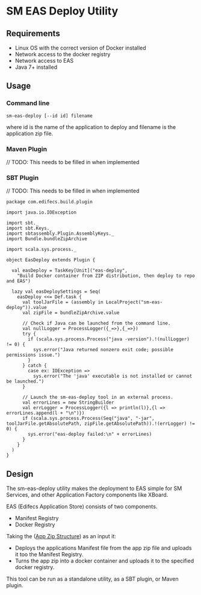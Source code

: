 # SM EAS Deploy Utility

## Requirements

  * Linux OS with the correct version of Docker installed
  * Network access to the docker registry
  * Network access to EAS
  * Java 7+ installed

## Usage

### Command line

    sm-eas-deploy [--id id] filename
    
where id is the name of the application to deploy and filename is the application zip file.

### Maven Plugin

// TODO: This needs to be filled in when implemented

### SBT Plugin

// TODO: This needs to be filled in when implemented

    package com.edifecs.build.plugin
    
    import java.io.IOException
    
    import sbt._
    import sbt.Keys._
    import sbtassembly.Plugin.AssemblyKeys._
    import Bundle.bundleZipArchive
    
    import scala.sys.process._
    
    object EasDeploy extends Plugin {
    
      val easDeploy = TaskKey[Unit]("eas-deploy",
        "Build Docker container from ZIP distribution, then deploy to repo and EAS")
    
      lazy val easDeploySettings = Seq(
        easDeploy <<= Def.task {
          val toolJarFile = (assembly in LocalProject("sm-eas-deploy")).value
          val zipFile = bundleZipArchive.value
    
          // Check if Java can be launched from the command line.
          val nullLogger = ProcessLogger({_=>},{_=>})
          try {
            if (scala.sys.process.Process("java -version").!(nullLogger) != 0) {
              sys.error("Java returned nonzero exit code; possible permissions issue.")
            }
          } catch {
            case ex: IOException =>
              sys.error("The 'java' executable is not installed or cannot be launched.")
          }
    
          // Launch the sm-eas-deploy tool in an external process.
          val errorLines = new StringBuilder
          val errLogger = ProcessLogger({l => println(l)},{l => errorLines.append(l + "\n")})
          if (scala.sys.process.Process(Seq("java", "-jar", toolJarFile.getAbsolutePath, zipFile.getAbsolutePath)).!(errLogger) != 0) {
            sys.error("eas-deploy failed:\n" + errorLines)
          }
        }
      )
    }

## Design

The sm-eas-deploy utility makes the deployment to EAS simple for SM Services, and other Application Factory components
like XBoard.

EAS (Edifecs Application Store) consists of two components.

  * Manifest Registry
  * Docker Registry

Taking the ([App Zip Structure](Packaging.md)) as an input it:

  * Deploys the applications Manifest file from the app zip file and uploads it too the Manifest Registry.
  * Turns the app zip into a docker container and uploads it to the specified docker registry.

This tool can be run as a standalone utility, as a SBT plugin, or Maven plugin.